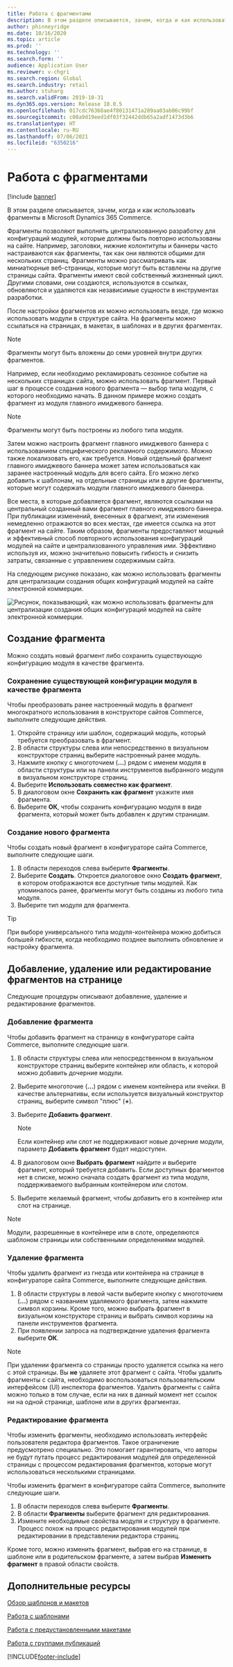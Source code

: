 ```yaml
---
title: Работа с фрагментами
description: В этом разделе описывается, зачем, когда и как использовать фрагменты в Microsoft Dynamics 365 Commerce.
author: phinneyridge
ms.date: 10/16/2020
ms.topic: article
ms.prod: ''
ms.technology: ''
ms.search.form: ''
audience: Application User
ms.reviewer: v-chgri
ms.search.region: Global
ms.search.industry: retail
ms.author: stuharg
ms.search.validFrom: 2019-10-31
ms.dyn365.ops.version: Release 10.0.5
ms.openlocfilehash: 017cdc76368ae4f80131471a289aa03ab06c99bf
ms.sourcegitcommit: c08a9d19eed1df03f32442ddb65a2adf1473d3b6
ms.translationtype: HT
ms.contentlocale: ru-RU
ms.lasthandoff: 07/06/2021
ms.locfileid: "6350216"
---
```

# <a name="work-with-fragments"></a>Работа с фрагментами 

[!include [banner](includes/banner.md)]

В этом разделе описывается, зачем, когда и как использовать фрагменты в Microsoft Dynamics 365 Commerce.

Фрагменты позволяют выполнять централизованную разработку для конфигураций модулей, которые должны быть повторно использованы на сайте. Например, заголовки, нижние колонтитулы и баннеры часто настраиваются как фрагменты, так как они являются общими для нескольких страниц. Фрагменты можно рассматривать как миниатюрные веб-страницы, которые могут быть вставлены на другие страницы сайта. Фрагменты имеют свой собственный жизненный цикл. Другими словами, они создаются, используются в ссылках, обновляются и удаляются как независимые сущности в инструментах разработки.

После настройки фрагментов их можно использовать везде, где можно использовать модули в структуре сайта. На фрагменты можно ссылаться на страницах, в макетах, в шаблонах и в других фрагментах.

> [!NOTE]
> Фрагменты могут быть вложены до семи уровней внутри других фрагментов.

Например, если необходимо рекламировать сезонное событие на нескольких страницах сайта, можно использовать фрагмент. Первый шаг в процессе создания нового фрагмента — выбор типа модуля, с которого необходимо начать. В данном примере можно создать фрагмент из модуля главного имиджевого баннера.

> [!NOTE]
> Фрагменты могут быть построены из любого типа модуля.

Затем можно настроить фрагмент главного имиджевого баннера с использованием специфического рекламного содержимого. Можно также локализовать его, как требуется. Новый отдельный фрагмент главного имиджевого баннера может затем использоваться как заранее настроенный модуль для всего сайта. Его можно легко добавить к шаблонам, на отдельные страницы или в другие фрагменты, которые могут содержать модули главного имиджевого баннера.

Все места, в которые добавляется фрагмент, являются ссылками на центральный созданный вами фрагмент главного имиджевого баннера. При публикации изменений, внесенных в фрагмент, эти изменения немедленно отражаются во всех местах, где имеется ссылка на этот фрагмент на сайте. Таким образом, фрагменты предоставляют мощный и эффективный способ повторного использования конфигураций модулей на сайте и централизованного управления ими. Эффективно используя их, можно значительно повысить гибкость и снизить затраты, связанные с управлением содержимым сайта.

На следующем рисунке показано, как можно использовать фрагменты для централизации создания общих конфигураций модулей на сайте электронной коммерции.

![Рисунок, показывающий, как можно использовать фрагменты для централизации создания общих конфигураций модулей на сайте электронной коммерции.](./media/fragment-figure1.png)

## <a name="create-a-fragment"></a>Создание фрагмента

Можно создать новый фрагмент либо сохранить существующую конфигурацию модуля в качестве фрагмента.

### <a name="save-an-existing-module-configuration-as-a-fragment"></a>Сохранение существующей конфигурации модуля в качестве фрагмента

Чтобы преобразовать ранее настроенный модуль в фрагмент многократного использования в конструкторе сайтов Commerce, выполните следующие действия.

1. Откройте страницу или шаблон, содержащий модуль, который требуется преобразовать в фрагмент.
1. В области структуры слева или непосредственно в визуальном конструкторе страниц выберите настроенный ранее модуль.
1. Нажмите кнопку с многоточием (**...**) рядом с именем модуля в области структуры или на панели инструментов выбранного модуля в визуальном конструкторе страниц. 
1. Выберите **Использовать совместно как фрагмент**. 
1. В диалоговом окне **Сохранить как фрагмент** укажите имя фрагмента.
1. Выберите **ОК**, чтобы сохранить конфигурацию модуля в виде фрагмента, который может быть добавлен к другим страницам.
<!-- The following image shows how to save a module configuration as a fragment.-->
<!--![A screen capture of how to save a module configuration as a fragment.](./media/save-as-fragment.png)-->

### <a name="create-a-new-fragment"></a>Создание нового фрагмента

Чтобы создать новый фрагмент в конфигураторе сайта Commerce, выполните следующие шаги.

1. В области переходов слева выберите **Фрагменты**.
1. Выберите **Создать**. Откроется диалоговое окно **Создать фрагмент**, в котором отображаются все доступные типы модулей. Как упоминалось ранее, фрагменты могут быть созданы из любого типа модуля.
1. Выберите тип модуля для фрагмента.

<!-- The following image shows where to create a new fragment.-->
<!-- ![A screen capture of where to create a new fragment.](./media/fragment-nav-menu.png)-->
> [!TIP]
> При выборе универсального типа модуля-контейнера можно добиться большей гибкости, когда необходимо позднее выполнить обновление и настройку фрагмента.

## <a name="add-remove-or-edit-fragments-on-a-page"></a>Добавление, удаление или редактирование фрагментов на странице

Следующие процедуры описывают добавление, удаление и редактирование фрагментов.

### <a name="add-a-fragment"></a>Добавление фрагмента

Чтобы добавить фрагмент на страницу в конфигураторе сайта Commerce, выполните следующие шаги.

1. В области структуры слева или непосредственном в визуальном конструкторе страниц выберите контейнер или область, к которой можно добавить дочерние модули.
1. Выберите многоточие (**...**) рядом с именем контейнера или ячейки.  В качестве альтернативы, если используется визуальный конструктор страниц, выберите символ "плюс" (**+**).  
1. Выберите **Добавить фрагмент**.
    <!-- ![A screen capture of how to add an existing fragment to a slot or container.](./media/add-fragment.png)-->
 
    > [!NOTE]
    > Если контейнер или слот не поддерживают новые дочерние модули, параметр **Добавить фрагмент** будет недоступен.
    
1. В диалоговом окне **Выбрать фрагмент** найдите и выберите фрагмент, который требуется добавить. Если доступных фрагментов нет в списке, можно сначала создать фрагмент из типа модуля, поддерживаемого выбранным контейнером или слотом.
1. Выберите желаемый фрагмент, чтобы добавить его в контейнер или слот на странице.
<!--    ![A screen capture of the fragment picker modal window.](./media/fragment-picker.png)-->

> [!NOTE]
> Модули, разрешенные в контейнере или в слоте, определяются шаблоном страницы или собственными определениями модулей.

### <a name="remove-a-fragment"></a>Удаление фрагмента

Чтобы удалить фрагмент из гнезда или контейнера на странице в конфигураторе сайта Commerce, выполните следующие действия.

1. В области структуры в левой части выберите кнопку с многоточием (**...**) рядом с названием удаляемого фрагмента, затем нажмите символ корзины.  Кроме того, можно выбрать фрагмент в визуальном конструкторе страниц и выбрать символ корзины на панели инструментов фрагмента.
1. При появлении запроса на подтверждение удаления фрагмента выберите **ОК**.

> [!NOTE]
> При удалении фрагмента со страницы просто удаляется ссылка на него с этой страницы. Вы **не** удаляете этот фрагмент с сайта. Чтобы удалить фрагменты с сайта, необходимо воспользоваться пользовательским интерфейсом (UI) инспектора фрагментов. Удалить фрагменты с сайта можно только в том случае, если на них в данный момент нет ссылок ни на одной странице, шаблоне или в других фрагментах.

### <a name="edit-a-fragment"></a>Редактирование фрагмента

Чтобы изменить фрагменты, необходимо использовать интерфейс пользователя редактора фрагментов. Такое ограничение предусмотрено специально. Это помогает гарантировать, что авторы не будут путать процесс редактирования модулей для определенной страницы с процессом редактирования фрагментов, которые могут использоваться несколькими страницами.

Чтобы изменить фрагмент в конфигураторе сайта Commerce, выполните следующие шаги.

1. В области переходов слева выберите **Фрагменты**.
1. В области **Фрагменты** выберите фрагмент для редактирования.
1. Измените необходимые свойства модуля и структуру в фрагменте. Процесс похож на процесс редактирования модулей при редактировании в представлении редактора страниц.

Кроме того, можно изменить фрагмент, выбрав его на странице, в шаблоне или в родительском фрагменте, а затем выбрав **Изменить фрагмент** в правой области свойств.

## <a name="additional-resources"></a>Дополнительные ресурсы

[Обзор шаблонов и макетов](templates-layouts-overview.md)

[Работа с шаблонами](work-with-templates.md)

[Работа с предустановленными макетами](work-with-layouts.md)

[Работа с группами публикаций](publish-groups.md)


[!INCLUDE[footer-include](../includes/footer-banner.md)]
